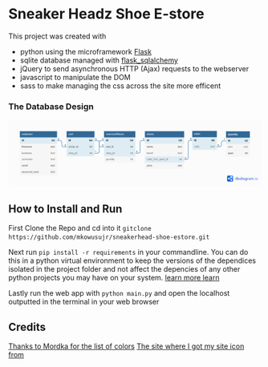 # Sneaker Headz Shoe E-store
This project was created with
- python using the microframework [Flask](URL 'https://flask.palletsprojects.com/en/2.1.x/')
- sqlite database managed with [flask_sqlalchemy](URL 'https://flask-sqlalchemy.palletsprojects.com/en/2.x/')
- jQuery to send asynchronous HTTP (Ajax) requests to the webserver
- javascript to manipulate the DOM
- sass to make managing the css across the site more efficent

### The Database Design
![database](shoe_estore_db_diagram.png)

## How to Install and Run
First Clone the Repo and cd into it
`gitclone https://github.com/mkowusujr/sneakerhead-shoe-estore.git`

Next run `pip install -r requirements` in your commandline. You can do this in a python virtual environment to keep the versions of the dependices isolated in the project folder and not affect the depencies of any other python projects you may have on your system. [learn more learn](URL 'https://medium.com/co-learning-lounge/create-virtual-environment-python-windows-2021-d947c3a3ca78')

Lastly run the web app with `python main.py` and open the localhost outputted in the terminal in your web browser

## Credits
[Thanks to Mordka for the list of colors](URL 'https://gist.github.com/mordka/c65affdefccb7264efff77b836b5e717')
[The site where I got my site icon from](URL 'http://clipart-library.com/clip-art/shoe-transparent-background-12.htm')